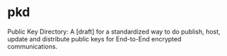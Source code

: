 # pkd
Public Key Directory: A [draft] for a standardized way to do publish, host, update and distribute public keys for End-to-End encrypted communications.
